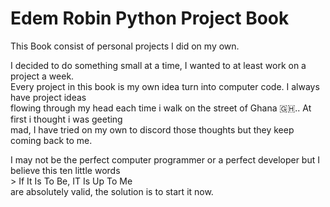 # **Edem Robin Python Project Book** <br>
<p> This Book consist of personal projects I did on my own.</p>
<p>I decided to do something small at a time, I wanted to at least work on a project a week.<br>
 Every project in this book is my own idea turn into computer code. I always have project ideas<br>
 flowing through my head each time i walk on the street of Ghana 🇬🇭.. At first i thought i was geeting<br>
 mad, I have tried on my own to discord those thoughts but they keep coming back to me.
</p>
<p> I may not be the perfect computer programmer or a perfect developer but I believe this ten little words<br>
> If It Is To Be, IT Is Up To Me <br>
are absolutely valid, the solution is to start it now.
</p>